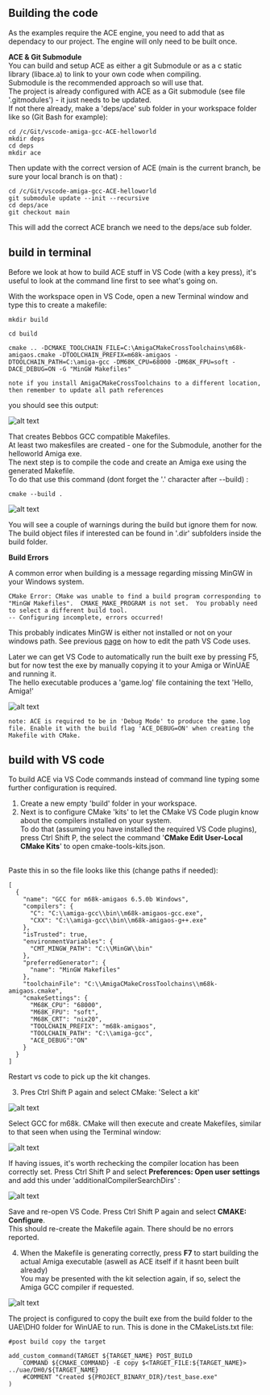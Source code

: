 




Building the code
----



As the examples require the ACE engine, you need to add that as dependacy to our project. The engine will only need to be built once.

**ACE & Git Submodule**
<br>You can build and setup ACE as either a git Submodule or as a c static library (libace.a) to link to your own code when compiling.<br>
Submodule is the recommended approach so will use that.<br>The project is already configured with ACE as a Git submodule (see file '.gitmodules') - it just needs to be updated.<br>
If not there already, make a 'deps/ace' sub folder in your workspace folder like so (Git Bash for example):

```
cd /c/Git/vscode-amiga-gcc-ACE-helloworld
mkdir deps
cd deps
mkdir ace
```
Then update with the correct version of ACE (main is the current branch, be sure your local branch is on that) : 
```
cd /c/Git/vscode-amiga-gcc-ACE-helloworld
git submodule update --init --recursive
cd deps/ace
git checkout main
```
This will add the correct ACE branch we need to the deps/ace sub folder.

build in terminal
---
Before we look at how to build ACE stuff in VS Code (with a key press), it's useful to look at the command line first to see what's going on.

With the workspace open in VS Code, open a new Terminal window and type this to create a makefile:
```
mkdir build

cd build

cmake .. -DCMAKE_TOOLCHAIN_FILE=C:\AmigaCMakeCrossToolchains\m68k-amigaos.cmake -DTOOLCHAIN_PREFIX=m68k-amigaos -DTOOLCHAIN_PATH=C:\amiga-gcc -DM68K_CPU=68000 -DM68K_FPU=soft -DACE_DEBUG=ON -G "MinGW Makefiles"
```

 ``note if you install AmigaCMakeCrossToolchains to a different location, then remember to update all path references``

you should see this output:

![alt text](images/terminal-ace-build.jpg "VS Code Terminal output")

That creates Bebbos GCC compatible Makefiles.<br> At least two makesfiles are created - one for the Submodule, another for the helloworld Amiga exe.
<br>The next step is to compile the code and create an Amiga exe using the generated Makefile.<br>
To do that use this command (dont forget the '.' character after --build) :

```
cmake --build . 
```

![alt text](images/terminal-ace-build-output.jpg "VS Code Terminal output")

You will see a couple of warnings during the build but ignore them for now.<br>
The build object files if interested can be found in '.dir' subfolders inside the build folder. 

**Build Errors**

A common error when building is a message regarding missing MinGW in your Windows system.
```
CMake Error: CMake was unable to find a build program corresponding to "MinGW Makefiles".  CMAKE_MAKE_PROGRAM is not set.  You probably need to select a different build tool.
-- Configuring incomplete, errors occurred!
```
This probably indicates MinGW is either not installed or not on your windows path. See previous [page](docs/1_install_and_setup.md) on how to edit the path VS Code uses.

Later we can get VS Code to automatically run the built exe by pressing F5, but for now test the exe by manually copying it to your Amiga or WinUAE and running it. 
<br>The hello executable produces a 'game.log' file containing the text 'Hello, Amiga!'

![alt text](images/ace-hello-log.jpg "hello log output")

``note: ACE is required to be in 'Debug Mode' to produce the game.log file.
Enable it with the build flag 'ACE_DEBUG=ON' when creating the Makefile with CMake.``





build with VS code
--

To build ACE via VS Code commands instead of command line typing some further configuration is required.<br>
1. Create a new empty 'build' folder in your workspace.
2. Next is to configure CMake 'kits' to let the CMake VS Code plugin know about the compilers installed on your system.<br>To do that (assuming you have installed the required VS Code plugins), press Ctrl Shift P, the select the command '**CMake Edit User-Local CMake Kits**' to open cmake-tools-kits.json.
<br>
Paste this in so the file looks like this (change paths if needed):

```
[
  {
    "name": "GCC for m68k-amigaos 6.5.0b Windows",
    "compilers": {
      "C": "C:\\amiga-gcc\\bin\\m68k-amigaos-gcc.exe",
      "CXX": "C:\\amiga-gcc\\bin\\m68k-amigaos-g++.exe"
    },
    "isTrusted": true,
    "environmentVariables": {
      "CMT_MINGW_PATH": "C:\\MinGW\\bin"
    },
    "preferredGenerator": {
      "name": "MinGW Makefiles"
    },
    "toolchainFile": "C:\\AmigaCMakeCrossToolchains\\m68k-amigaos.cmake",
    "cmakeSettings": {
      "M68K_CPU": "68000",
      "M68K_FPU": "soft",
      "M68K_CRT": "nix20",
      "TOOLCHAIN_PREFIX": "m68k-amigaos",
      "TOOLCHAIN_PATH": "C:\\amiga-gcc",
      "ACE_DEBUG":"ON"
    }
  }
]
```

Restart vs code to pick up the kit changes.

3. Pres Ctrl Shift P again and select CMake: 'Select a kit'

![alt text](images/vscode-f7-kit-selection.jpg "select a kit")

Select GCC for m68k. CMake will then execute and create Makefiles, similar to that seen when using the Terminal window:

![alt text](images/vscode-select-a-kit-result.jpg "VS Code Terminal output")

If having issues, it's worth rechecking the compiler location has been correctly set. Press Ctrl Shift P and select **Preferences: Open user settings** and add this under 'additionalCompilerSearchDirs' :

![alt text](images/vscode-settings-additional-compiler.jpg "creating make files")

Save and re-open VS Code. Press Ctrl Shift P again and select **CMAKE: Configure**. 
<br>This should re-create the Makefile again. There should be no errors reported.

4. When the Makefile is generating correctly, press **F7** to start building the actual Amiga executable (aswell as ACE itself if it hasnt been built already)
<br>You may be presented with the kit selection again, if so, select the Amiga GCC compiler if requested.

![alt text](images/vscode-build-hello.jpg "building")

The project is configured to copy the built exe from the build folder to the UAE\DH0 folder for WinUAE to run.
This is done in the CMakeLists.txt file:
```
#post build copy the target

add_custom_command(TARGET ${TARGET_NAME} POST_BUILD
    COMMAND ${CMAKE_COMMAND} -E copy $<TARGET_FILE:${TARGET_NAME}> ../uae/DH0/${TARGET_NAME}
    #COMMENT "Created ${PROJECT_BINARY_DIR}/test_base.exe"
)
```
